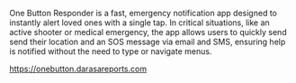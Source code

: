One Button Responder is a fast, emergency notification app designed to instantly alert loved ones with a single tap. In critical situations, like an active shooter or medical emergency, the app allows users to quickly send send their location and an SOS message via email and SMS, ensuring help is notified without the need to type or navigate menus.


https://onebutton.darasareports.com
